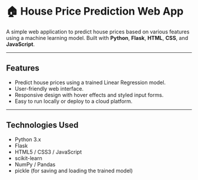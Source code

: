 # 🏠 House Price Prediction Web App

A simple web application to predict house prices based on various features using a machine learning model. Built with **Python**, **Flask**, **HTML**, **CSS**, and **JavaScript**.

---

## Features

- Predict house prices using a trained Linear Regression model.
- User-friendly web interface.
- Responsive design with hover effects and styled input forms.
- Easy to run locally or deploy to a cloud platform.

---


## Technologies Used

- Python 3.x
- Flask
- HTML5 / CSS3 / JavaScript
- scikit-learn
- NumPy / Pandas
- pickle (for saving and loading the trained model)



